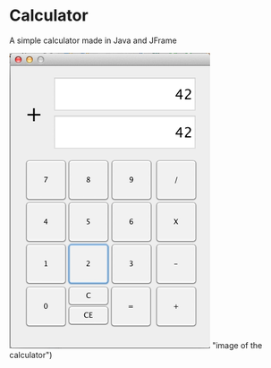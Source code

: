 Calculator
==========

A simple calculator made in Java and JFrame

![image of the calculator](src/img.png?raw=true) "image of the calculator")
